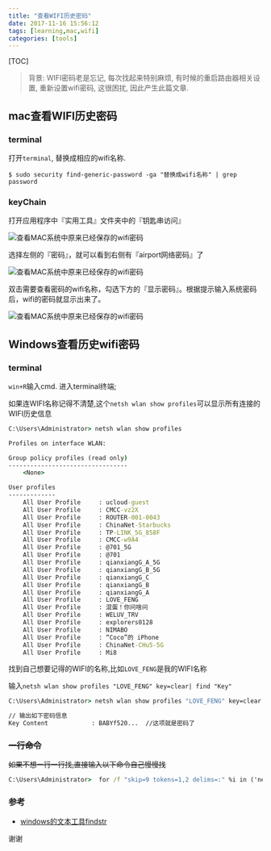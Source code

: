 ```yaml
---
title: "查看WIFI历史密码"
date: 2017-11-16 15:56:12
tags: [learning,mac,wifi]
categories: [tools]
---
```


[TOC]

> 背景: WIFI密码老是忘记, 每次找起来特别麻烦, 有时候的重启路由器相关设置, 重新设置wifi密码, 这很困扰, 因此产生此篇文章.

## mac查看WIFI历史密码

### terminal

打开`terminal`, 替换成相应的wifi名称.

```
$ sudo security find-generic-password -ga "替换成wifi名称" | grep password
```

### keyChain

打开应用程序中『实用工具』文件夹中的『钥匙串访问』

![查看MAC系统中原来已经保存的wifi密码](https://code.aliyun.com/louisehong/images/raw/master/tools/2016050520582085637.png)



选择左侧的『密码』，就可以看到右侧有『airport网络密码』了

![查看MAC系统中原来已经保存的wifi密码](https://code.aliyun.com/louisehong/images/raw/master/tools/2016050521005138149.png)



双击需要查看密码的wifi名称，勾选下方的『显示密码』。根据提示输入系统密码后，wifi的密码就显示出来了。

![查看MAC系统中原来已经保存的wifi密码](https://code.aliyun.com/louisehong/images/raw/master/tools/2016050521035114828.png)

## Windows查看历史wifi密码

### terminal

`win+R`输入cmd. 进入terminal终端;

如果连WIFI名称记得不清楚,这个`netsh wlan show profiles`可以显示所有连接的WIFI历史信息

```bat
C:\Users\Administrator> netsh wlan show profiles

Profiles on interface WLAN:

Group policy profiles (read only)
---------------------------------
    <None>

User profiles
-------------
    All User Profile     : ucloud-guest
    All User Profile     : CMCC-vz2X
    All User Profile     : ROUTER-001-0043
    All User Profile     : ChinaNet-Starbucks
    All User Profile     : TP-LINK_5G_858F
    All User Profile     : CMCC-w9A4
    All User Profile     : @701_5G
    All User Profile     : @701
    All User Profile     : qianxiangG_A_5G
    All User Profile     : qianxiangG_B_5G
    All User Profile     : qianxiangG_C
    All User Profile     : qianxiangG_B
    All User Profile     : qianxiangG_A
    All User Profile     : LOVE_FENG
    All User Profile     : 混蛋！你问啥问
    All User Profile     : WELUV_TRV
    All User Profile     : explorers0128
    All User Profile     : NIMABO
    All User Profile     : “Coco”的 iPhone
    All User Profile     : ChinaNet-CHu5-5G
    All User Profile     : Mi8
```

找到自己想要记得的WIFI的名称,比如`LOVE_FENG`是我的WIFI名称

 输入`netsh wlan show profiles "LOVE_FENG" key=clear| find "Key"`

```bat
C:\Users\Administrator> netsh wlan show profiles "LOVE_FENG" key=clear |find "Key"

// 输出如下密码信息
Key Content            : BABYf520...  //这项就是密码了
```

### ~~一行命令~~

~~如果不想一行一行找,直接输入以下命令自己慢慢找~~

```bat
C:\Users\Administrator>  for /f "skip=9 tokens=1,2 delims=:" %i in ('netsh wlan show profiles') do @echo %j | findstr -i -v echo | netsh wlan show profiles %j key=clear 
```

### 参考

- [windows的文本工具findstr](https://docs.microsoft.com/en-us/windows-server/administration/windows-commands/findstr)

谢谢